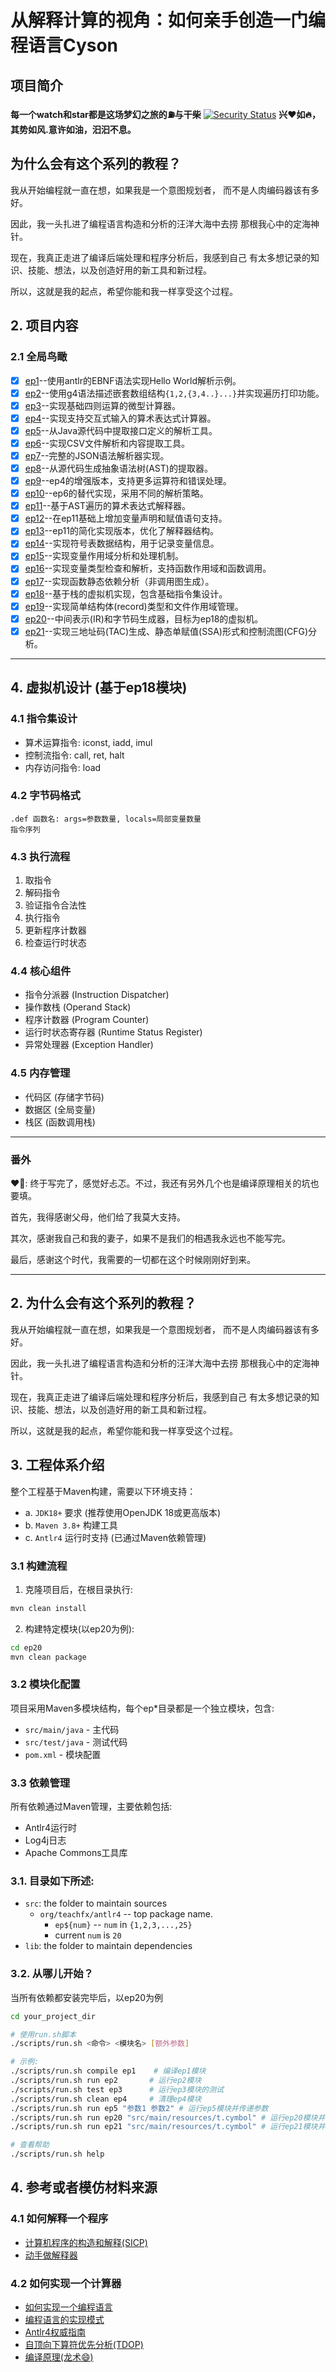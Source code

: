 # 从解释计算的视角：如何亲手创造一门编程语言Cyson

## 项目简介
**每一个watch和star都是这场梦幻之旅的⛽️与干柴**
[![Security Status](https://www.murphysec.com/platform3/v31/badge/1718907022023983104.svg)](https://www.murphysec.com/console/report/1718907021914931200/1718907022023983104)
**兴❤️如🔥，其势如风.意许如油，汩汩不息。**

## 为什么会有这个系列的教程？
我从开始编程就一直在想，如果我是一个意图规划者，
而不是人肉编码器该有多好。

因此，我一头扎进了编程语言构造和分析的汪洋大海中去捞
那根我心中的定海神针。

现在，我真正走进了编译后端处理和程序分析后，我感到自己
有太多想记录的知识、技能、想法，以及创造好用的新工具和新过程。

所以，这就是我的起点，希望你能和我一样享受这个过程。

## 2. 项目内容
### 2.1 全局鸟瞰
- [x] [ep1](ep1)--使用antlr的EBNF语法实现Hello World解析示例。
- [x] [ep2](ep2)--使用g4语法描述嵌套数组结构`{1,2,{3,4..}...}`并实现遍历打印功能。
- [x] [ep3](ep3)--实现基础四则运算的微型计算器。
- [x] [ep4](ep4)--实现支持交互式输入的算术表达式计算器。
- [x] [ep5](ep5)--从Java源代码中提取接口定义的解析工具。
- [x] [ep6](ep6)--实现CSV文件解析和内容提取工具。
- [x] [ep7](ep7)--完整的JSON语法解析器实现。
- [x] [ep8](ep8)--从源代码生成抽象语法树(AST)的提取器。
- [x] [ep9](ep9)--ep4的增强版本，支持更多运算符和错误处理。
- [x] [ep10](ep10)--ep6的替代实现，采用不同的解析策略。
- [x] [ep11](ep11)--基于AST遍历的算术表达式解释器。
- [x] [ep12](ep12)--在ep11基础上增加变量声明和赋值语句支持。
- [x] [ep13](ep13)--ep11的简化实现版本，优化了解释器结构。
- [x] [ep14](ep14)--实现符号表数据结构，用于记录变量信息。
- [x] [ep15](ep15)--实现变量作用域分析和处理机制。
- [x] [ep16](ep16)--实现变量类型检查和解析，支持函数作用域和函数调用。
- [x] [ep17](ep17)--实现函数静态依赖分析（非调用图生成）。
- [x] [ep18](ep18)--基于栈的虚拟机实现，包含基础指令集设计。
- [x] [ep19](ep19)--实现简单结构体(record)类型和文件作用域管理。
- [x] [ep20](ep20)--中间表示(IR)和字节码生成器，目标为ep18的虚拟机。
- [x] [ep21](ep21)--实现三地址码(TAC)生成、静态单赋值(SSA)形式和控制流图(CFG)分析。

--------------------
## 4. 虚拟机设计 (基于ep18模块)

### 4.1 指令集设计
- 算术运算指令: iconst, iadd, imul
- 控制流指令: call, ret, halt
- 内存访问指令: load

### 4.2 字节码格式
```
.def 函数名: args=参数数量, locals=局部变量数量
指令序列
```

### 4.3 执行流程
1. 取指令
2. 解码指令
3. 验证指令合法性
4. 执行指令
5. 更新程序计数器
6. 检查运行时状态

### 4.4 核心组件
- 指令分派器 (Instruction Dispatcher)
- 操作数栈 (Operand Stack)
- 程序计数器 (Program Counter)
- 运行时状态寄存器 (Runtime Status Register)
- 异常处理器 (Exception Handler)

### 4.5 内存管理
- 代码区 (存储字节码)
- 数据区 (全局变量)
- 栈区 (函数调用栈)

--------------------
### 番外
❤️👀: 终于写完了，感觉好忐忑。不过，我还有另外几个也是编译原理相关的坑也要填。

首先，我得感谢父母，他们给了我莫大支持。

其次，感谢我自己和我的妻子，如果不是我们的相遇我永远也不能写完。

最后，感谢这个时代，我需要的一切都在这个时候刚刚好到来。

--------------------



## 2. 为什么会有这个系列的教程？

我从开始编程就一直在想，如果我是一个意图规划者，
而不是人肉编码器该有多好。

因此，我一头扎进了编程语言构造和分析的汪洋大海中去捞
那根我心中的定海神针。

现在，我真正走进了编译后端处理和程序分析后，我感到自己
有太多想记录的知识、技能、想法，以及创造好用的新工具和新过程。

所以，这就是我的起点，希望你能和我一样享受这个过程。

## 3. 工程体系介绍
整个工程基于Maven构建，需要以下环境支持：
- a. `JDK18+` 要求 (推荐使用OpenJDK 18或更高版本)
- b. `Maven 3.8+` 构建工具
- c. `Antlr4` 运行时支持 (已通过Maven依赖管理)

### 3.1 构建流程
1. 克隆项目后，在根目录执行:
```bash
mvn clean install
```
2. 构建特定模块(以ep20为例):
```bash
cd ep20
mvn clean package
```

### 3.2 模块化配置
项目采用Maven多模块结构，每个ep*目录都是一个独立模块，包含:
- `src/main/java` - 主代码
- `src/test/java` - 测试代码
- `pom.xml` - 模块配置

### 3.3 依赖管理
所有依赖通过Maven管理，主要依赖包括:
- Antlr4运行时
- Log4j日志
- Apache Commons工具库
### 3.1. 目录如下所述:

- `src`: the folder to maintain sources
    * `org/teachfx/antlr4` -- top package name.
        * `ep${num}` -- `num` in `{1,2,3,...,25}`
        * current `num` is `20`
- `lib`: the folder to maintain dependencies
### 3.2. 从哪儿开始？
当所有依赖都安装完毕后，以ep20为例

```Bash
cd your_project_dir

# 使用run.sh脚本
./scripts/run.sh <命令> <模块名> [额外参数]

# 示例:
./scripts/run.sh compile ep1    # 编译ep1模块
./scripts/run.sh run ep2       # 运行ep2模块
./scripts/run.sh test ep3      # 运行ep3模块的测试
./scripts/run.sh clean ep4     # 清理ep4模块
./scripts/run.sh run ep5 "参数1 参数2" # 运行ep5模块并传递参数
./scripts/run.sh run ep20 "src/main/resources/t.cymbol" # 运行ep20模块并指定输入文件
./scripts/run.sh run ep21 "src/main/resources/t.cymbol" # 运行ep21模块并指定输入文件

# 查看帮助
./scripts/run.sh help
```

## 4. 参考或者模仿材料来源
### 4.1 如何解释一个程序
- [计算机程序的构造和解释(SICP)](https://www.zhihu.com/topic/19620884/hot)
- [动手做解释器](http://www.craftinginterpreters.com/)
### 4.2 如何实现一个计算器
- [如何实现一个编程语言](http://lisperator.net/pltut/)
- [编程语言的实现模式](https://www.zhihu.com/topic/20116185/hot)
- [Antlr4权威指南](https://www.antlr.org/)
- [自顶向下算符优先分析(TDOP)](https://github.com/douglascrockford/TDOP)
- [编译原理(龙术:smile:)](https://www.zhihu.com/question/21549783/answer/22749476)
